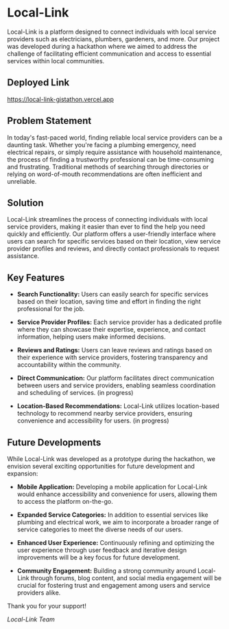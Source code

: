 # Local-Link

Local-Link is a platform designed to connect individuals with local service providers such as electricians, plumbers, gardeners, and more. Our project was developed during a hackathon where we aimed to address the challenge of facilitating efficient communication and access to essential services within local communities.

## Deployed Link

https://local-link-gistathon.vercel.app

## Problem Statement

In today's fast-paced world, finding reliable local service providers can be a daunting task. Whether you're facing a plumbing emergency, need electrical repairs, or simply require assistance with household maintenance, the process of finding a trustworthy professional can be time-consuming and frustrating. Traditional methods of searching through directories or relying on word-of-mouth recommendations are often inefficient and unreliable.

## Solution

Local-Link streamlines the process of connecting individuals with local service providers, making it easier than ever to find the help you need quickly and efficiently. Our platform offers a user-friendly interface where users can search for specific services based on their location, view service provider profiles and reviews, and directly contact professionals to request assistance.

## Key Features

- **Search Functionality:** Users can easily search for specific services based on their location, saving time and effort in finding the right professional for the job.
  
- **Service Provider Profiles:** Each service provider has a dedicated profile where they can showcase their expertise, experience, and contact information, helping users make informed decisions.
  
- **Reviews and Ratings:** Users can leave reviews and ratings based on their experience with service providers, fostering transparency and accountability within the community.
  
- **Direct Communication:** Our platform facilitates direct communication between users and service providers, enabling seamless coordination and scheduling of services. (in progress)
  
- **Location-Based Recommendations:** Local-Link utilizes location-based technology to recommend nearby service providers, ensuring convenience and accessibility for users. (in progress)

## Future Developments

While Local-Link was developed as a prototype during the hackathon, we envision several exciting opportunities for future development and expansion:

- **Mobile Application:** Developing a mobile application for Local-Link would enhance accessibility and convenience for users, allowing them to access the platform on-the-go.
  
- **Expanded Service Categories:** In addition to essential services like plumbing and electrical work, we aim to incorporate a broader range of service categories to meet the diverse needs of our users.
  
- **Enhanced User Experience:** Continuously refining and optimizing the user experience through user feedback and iterative design improvements will be a key focus for future development.
  
- **Community Engagement:** Building a strong community around Local-Link through forums, blog content, and social media engagement will be crucial for fostering trust and engagement among users and service providers alike.



Thank you for your support!

*Local-Link Team*
